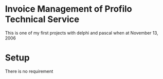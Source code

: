 # Invoice Management of Profilo Technical Service
This is one of my first projects with delphi and pascal when at November 13, 2006

# Setup
There is no requirement
